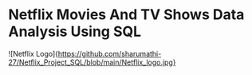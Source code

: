 # Netflix Movies And TV Shows Data Analysis Using SQL

![Netflix Logo]{https://github.com/sharumathi-27/Netflix_Project_SQL/blob/main/Netflix_logo.jpg}
